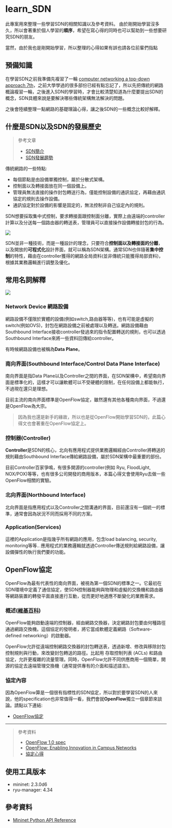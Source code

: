 # learn_SDN

此專案用來整理一些學習SDN的相關知識以及參考資料。
由於剛開始學習沒多久，所以會著重於個人學習的**順序**，希望在寫心得的同時也可以幫助到一些想要研究SDN的朋友。

當然，由於我也是剛開始學習，所以整理的心得如果有誤也請各位前輩們指點

## 預備知識

在學習SDN之前我準備先複習了一輪 [computer networking a top-down approach 7th](https://www.ucg.ac.me/skladiste/blog_44233/objava_64433/fajlovi/Computer%20Networking%20_%20A%20Top%20Down%20Approach,%207th,%20converted.pdf)，之前大學學過的很多部份已經有點忘記了，所以先把傳統的網路概論複習一輪，之後進入SDN的學習時，才會比較清楚知道為什麼要提出SDN的概念，SDN具體來說是要解決哪些傳統架構無法解決的問題。

之後會陸續整理一點網路的基礎理論心得，讓之後SDN的一些概念比較好解釋。

## 什麼是SDN以及SDN的發展歷史

> 參考文章
> - [SDN簡介](https://feisky.gitbooks.io/sdn/content/sdn/)
> - [SDN發展趨勢](https://hackmd.io/@cnsrl/SJur_2twL)

傳統網路的一些特點:
- 每個節點是由設備單獨控制，屬於分散式架構。
- 控制面以及轉接面放在同一個設備上。
- 管理員無法直接的操作封包轉送行為，僅能控制設備的通訊協定，再藉由通訊協定的規則去操作設備。
- 通訊協定對於設備的影響是固定的，無法控制非自己協定內的規則。

SDN想要採取集中式控制，要求轉接面跟控制面分離，實際上由遠端的controller計算以及分送每一個路由器的轉送表，管理員可以直接操作設備轉接封包的行為。

![](http://i.imgur.com/uF2pcH0.jpg)

SDN並非一種技術，而是一種設計的理念，只要符合**控制面以及轉接面的分離**，以及開放的**可程式化**設計界面，就可以稱為SDN架構。通常SDN也伴隨著**集中控制**的特性，藉由在controller獲得的網路全局資料(並非傳統只能獲得局部資料)，根據其業務邏輯進行調整及優化。


## 常用名詞解釋

![](https://sites.google.com/a/cnsrl.cycu.edu.tw/da-shu-bi-ji/_/rsrc/1565708281052/sdn/sdn_architecture.png)


### Network Device 網路設備
網路設備不僅限於實體的設備(例如switch,路由器等等)，也有可能是虛擬的switch(例如OVS)，封包在網路設備之前被處理以及轉送。網路設備藉由Southbound Interface接收controller發過來的指令配置轉送的規則，也可以透過Southbound Interface來將一些資料回傳給controller。

有時候網路設備也被稱為**Data Plane**。

### 南向界面(Southbound Interface/Control Data Plane Interface)
南向界面是指Data Plane以及Controller之間的界面，在SDN架構中，希望南向界面是標準化的，這樣才可以讓軟體可以不受硬體的限制，在任何設備上都能執行，不過現在還只是理想。

目前主流的南向界面標準是OpenFlow協定，雖然還有其他各種南向界面，不過還是OpenFlow為大宗。

> 因為我也還是新手的緣故，所以也是從OpenFlow開始學習SDN的，此篇心得文也會著重在OpenFlow協定上。

### 控制器(Controller)
**Controller**是SDN的核心，北向有應用程式提供業務邏輯經由Controller將轉送的規則藉由Southbound Interface傳給網路設備，屬於SDN架構中最重要的部份。

目前Controller百家爭鳴，有很多開源的controller(例如 Ryu, FloodLight, NOX/POX)等等，也有很多公司開發的商用版本，本篇心得文會使用Ryu去做一些OpenFlow相關的實驗。

### 北向界面(Northbound Interface)
北向界面是指應用程式以及Controller之間溝通的界面，目前還沒有一個統一的標準，通常會因為狀況不同而採用不同的方案。

### Application(Services)
這裡的Application是指幾乎所有網路的應用，包含load balancing, security, monitoring等等.. 應用程式的業務邏輯就透過Controller傳送規則給網路設備，讓設備彈性的執行我們要的功能。


## OpenFlow協定
OpenFlow為最有代表性的南向界面，被視為第一個SDN的標準之一。它最初在SDN環境中定義了通信協定，使SDN控制器能夠與物理和虛擬的交換機和路由器等網路裝置的轉發平面直接進行互動，從而更好地適應不斷變化的業務需求。


### 概述([維基百科](https://zh.wikipedia.org/wiki/OpenFlow))

OpenFlow能夠啟動遠端的控制器，經由網路交換器，決定網路封包要由何種路徑通過網路交換機。這個協定的發明者，將它當成軟體定義網路（Software-defined networking）的啟動器。

OpenFlow允許從遠端控制網路交換器的封包轉送表，透過新增、修改與移除封包控制規則與行動，來改變封包轉送的路徑。比起用 存取控制列表 (ACLs) 和路由協定，允許更複雜的流量管理。同時，OpenFlow允許不同供應商用一個簡單，開源的協定去遠端管理交換機（通常提供專有的介面和描述語言)。

### 協定內容

因為OpenFlow算是一個很有指標性的SDN協定，所以對於要學習SDN的人來說，他的specification也非常值得一看，我們會就**OpenFlow**獨立一個章節來談論。請點以下連結:

- [OpenFlow協定](https://github.com/davidleitw/learn_SDN/blob/master/OpenFlow.md)

--- 

> 參考資料
> - [OpenFlow 1.0 spec](https://opennetworking.org/wp-content/uploads/2013/04/openflow-spec-v1.0.0.pdf)
> - [OpenFlow: Enabling Innovation in Campus Networks](https://www.researchgate.net/publication/220195143_OpenFlow_Enabling_innovation_in_campus_networks)
> - [協定心得](https://www.cnblogs.com/ssyfj/tag/SDN/)


## 使用工具版本

* mininet: 2.3.0d6
* ryu-manager: 4.34

## 參考資料

* [Mininet Python API Reference](http://mininet.org/api/annotated.html)